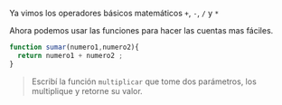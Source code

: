 Ya vimos los operadores básicos matemáticos `+`, `-`, `/` y `*`

Ahora podemos usar las funciones para hacer las cuentas mas fáciles.

```javascript
function sumar(numero1,numero2){
  return numero1 + numero2 ;
}
```

> Escribí la función `multiplicar` que tome dos parámetros, los multiplique y retorne su valor.

